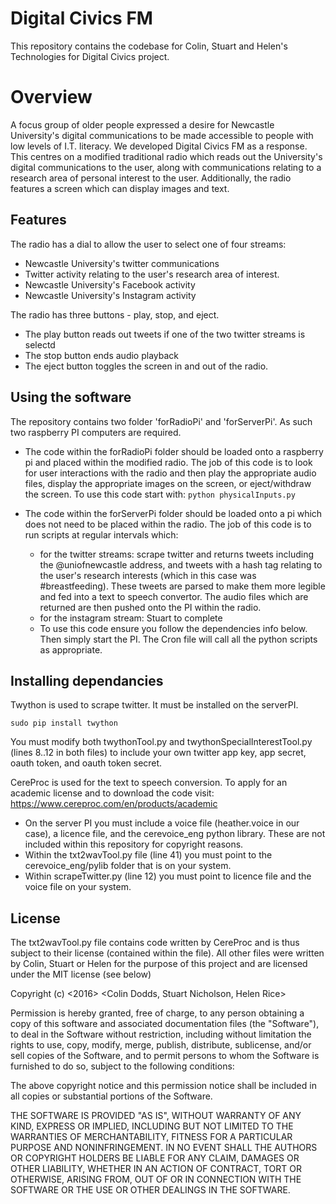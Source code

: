 # Digital Civics FM

This repository contains the codebase for Colin, Stuart and Helen's Technologies for Digital Civics project.

# Overview

A focus group of older people expressed a desire for Newcastle University's digital communications to be made accessible to people with low levels of I.T. literacy. We developed Digital Civics FM as a response. This centres on a modified traditional radio which reads out the University's digital communications to the user, along with communications relating to a research area of personal interest to the user. Additionally, the radio features a screen which can display images and text. 

## Features

The radio has a dial to allow the user to select one of four streams:

* Newcastle University's twitter communications
* Twitter activity relating to the user's research area of interest.
* Newcastle University's Facebook activity
* Newcastle University's Instagram activity

The radio has three buttons - play, stop, and eject.
+ The play button reads out tweets if one of the two twitter streams is selectd
+ The stop button ends audio playback
+ The eject button toggles the screen in and out of the radio. 

## Using the software

The repository contains two folder 'forRadioPi' and 'forServerPi'. As such two raspberry PI computers are required.

+ The code within the forRadioPi folder should be loaded onto a raspberry pi and placed within the modified radio. The job of this code is to look for user interactions with the radio and then play the appropriate audio files, display the appropriate images on the screen, or eject/withdraw the screen. To use this code start with: `python physicalInputs.py`

+ The code within the forServerPi folder should be loaded onto a pi which does not need to be placed within the radio. The job of this code is to run scripts at regular intervals which:
    - for the twitter streams: scrape twitter and returns tweets including the @uniofnewcastle address, and tweets with a hash tag relating to the user's research interests (which in this case was #breastfeeding). These tweets are parsed to make them more legible and fed into a text to speech convertor. The audio files which are returned are then pushed onto the PI within the radio.
    - for the instagram stream: Stuart to complete
    - To use this code ensure you follow the dependencies info below. Then simply start the PI. The Cron file will call all the python scripts as appropriate. 

## Installing dependancies

Twython is used to scrape twitter. It must be installed on the serverPI. 
    
    sudo pip install twython
  
You must modify both twythonTool.py and twythonSpecialInterestTool.py (lines 8..12 in both files) to include your own twitter app key, app secret, oauth token, and oauth token secret. 

CereProc is used for the text to speech conversion. To apply for an academic license and to download the code visit: https://www.cereproc.com/en/products/academic 
+ On the server PI you must include a voice file (heather.voice in our case), a licence file, and the cerevoice_eng python library. These are not included within this repository for copyright reasons. 
+ Within the txt2wavTool.py file (line 41) you must point to the cerevoice_eng/pylib folder that is on your system. 
+ Within scrapeTwitter.py (line 12) you must point to licence file and the voice file on your system.



## License
The txt2wavTool.py file contains code written by CereProc and is thus subject to their license (contained within the file). All other files were written by Colin, Stuart or Helen for the purpose of this project and are licensed under the MIT license (see below)

Copyright (c) <2016> <Colin Dodds, Stuart Nicholson, Helen Rice>

Permission is hereby granted, free of charge, to any person obtaining a copy of this software and associated documentation files (the "Software"), to deal in the Software without restriction, including without limitation the rights to use, copy, modify, merge, publish, distribute, sublicense, and/or sell copies of the Software, and to permit persons to whom the Software is furnished to do so, subject to the following conditions:

The above copyright notice and this permission notice shall be included in all copies or substantial portions of the Software.

THE SOFTWARE IS PROVIDED "AS IS", WITHOUT WARRANTY OF ANY KIND, EXPRESS OR IMPLIED, INCLUDING BUT NOT LIMITED TO THE WARRANTIES OF MERCHANTABILITY, FITNESS FOR A PARTICULAR PURPOSE AND NONINFRINGEMENT. IN NO EVENT SHALL THE AUTHORS OR COPYRIGHT HOLDERS BE LIABLE FOR ANY CLAIM, DAMAGES OR OTHER LIABILITY, WHETHER IN AN ACTION OF CONTRACT, TORT OR OTHERWISE, ARISING FROM, OUT OF OR IN CONNECTION WITH THE SOFTWARE OR THE USE OR OTHER DEALINGS IN THE SOFTWARE.
